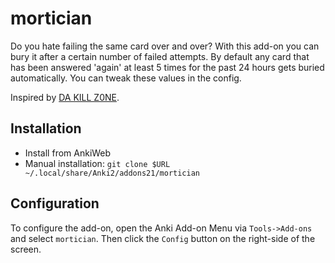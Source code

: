 # mortician
Do you hate failing the same card over and over?
With this add-on you can bury it after a certain number of failed attempts.
By default any card that has been answered 'again' at least 5 times for the past 24 hours
gets buried automatically. You can tweak these values in the config.

Inspired by [DA KILL Z0NE](https://ankiweb.net/shared/info/1565222544).
## Installation
* Install from AnkiWeb
* Manual installation: ```git clone $URL ~/.local/share/Anki2/addons21/mortician```
## Configuration
To configure the add-on, open the Anki Add-on Menu
via `Tools->Add-ons` and select `mortician`.
Then click the `Config` button on the right-side of the screen.
